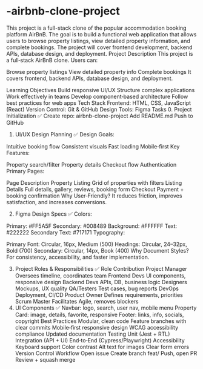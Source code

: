 # -airbnb-clone-project
This project is a full-stack clone of the popular accommodation booking platform AirBnB. The goal is to build a functional web application that allows users to browse property listings, view detailed property information, and complete bookings. The project will cover frontend development, backend APIs, database design, and deployment.
Project Description
This project is a full‑stack AirBnB clone. Users can:

Browse property listings
View detailed property info
Complete bookings
It covers frontend, backend APIs, database design, and deployment.

Learning Objectives
Build responsive UI/UX
Structure complex applications
Work effectively in teams
Develop component‑based architecture
Follow best practices for web apps
Tech Stack
Frontend: HTML, CSS, JavaScript (React)
Version Control: Git & GitHub
Design Tools: Figma
Tasks
0. Project Initialization ✅
Create repo: airbnb-clone-project
Add README.md
Push to GitHub
1. UI/UX Design Planning ✅
Design Goals:

Intuitive booking flow
Consistent visuals
Fast loading
Mobile‑first
Key Features:

Property search/filter
Property details
Checkout flow
Authentication
Primary Pages:

Page	Description
Property Listing	Grid of properties with filters
Listing Details	Full details, gallery, reviews, booking form
Checkout	Payment + booking confirmation
Why User‑Friendly? It reduces friction, improves satisfaction, and increases conversions.

2. Figma Design Specs ✅
Colors:

Primary: #FF5A5F
Secondary: #008489
Background: #FFFFFF
Text: #222222
Secondary Text: #717171
Typography:

Primary Font: Circular, 16px, Medium (500)
Headings: Circular, 24–32px, Bold (700)
Secondary: Circular, 14px, Book (400)
Why Document Styles? For consistency, accessibility, and faster implementation.

3. Project Roles & Responsibilities ✅
Role	Contribution
Project Manager	Oversees timeline, coordinates team
Frontend Devs	UI components, responsive design
Backend Devs	APIs, DB, business logic
Designers	Mockups, UX quality
QA/Testers	Test cases, bug reports
DevOps	Deployment, CI/CD
Product Owner	Defines requirements, priorities
Scrum Master	Facilitates Agile, removes blockers
4. UI Components ✅
Navbar: logo, search, user nav, mobile menu
Property Card: image, details, favorite, responsive
Footer: links, info, socials, copyright
Best Practices
Modular, clean code
Feature branches with clear commits
Mobile‑first responsive design
WCAG accessibility compliance
Updated documentation
Testing
Unit (Jest + RTL)
Integration (API + UI)
End‑to‑End (Cypress/Playwright)
Accessibility
Keyboard support
Color contrast
Alt text for images
Clear form errors
Version Control Workflow
Open issue
Create branch feat/<name>
Push, open PR
Review + squash merge
